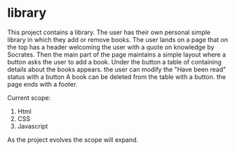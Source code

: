 # library
This project contains a library. The user has their own personal simple library in which they add or remove books.
The user lands on a page that on the top has a header welcoming the user with a quote on knowledge by Socrates.
Then the main part of the page maintains a simple layout where a button asks the user to add a book.
Under the button a table of containing details about the books appears.
the user can modify the "Have been read" status with a button
A book can be deleted from the table with a button.
the page ends with a footer.

Current scope:
1. Html 
2. CSS 
3. Javascript

As the project evolves the scope will expand.
